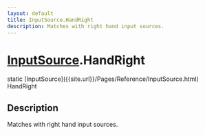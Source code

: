 ```yaml
---
layout: default
title: InputSource.HandRight
description: Matches with right hand input sources.
---
```

# [InputSource]({{site.url}}/Pages/Reference/InputSource.html).HandRight

<div class='signature' markdown='1'>
static [InputSource]({{site.url}}/Pages/Reference/InputSource.html) HandRight
</div>

## Description
Matches with right hand input sources.

